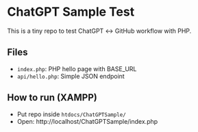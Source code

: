 # ChatGPT Sample Test

This is a tiny repo to test ChatGPT ↔ GitHub workflow with PHP.

## Files
- `index.php`: PHP hello page with BASE_URL
- `api/hello.php`: Simple JSON endpoint

## How to run (XAMPP)
- Put repo inside `htdocs/ChatGPTSample/`
- Open: http://localhost/ChatGPTSample/index.php
